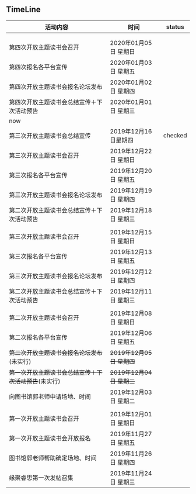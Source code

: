 ## TimeLine

| 活动内容                                   | 时间                  | status            |
| ------------------------------------------ | --------------------- | --------------------- |
|  |  |  |
|  |  |  |
| 第四次开放主题读书会召开 | 2020年01月05日 星期日 |  |
| 第四次报名各平台宣传 | 2020年01月03日 星期五 |  |
| 第四次开放主题读书会报名论坛发布 | 2020年01月02日 星期四 |  |
| 第四次开放主题读书会总结宣传＋下次活动预告 | 2020年01月01日 星期三 |  |
| now |  |  |
| 第三次开放主题读书会总结宣传 | 2019年12月16日星期四 | checked |
| 第三次开放主题读书会召开 | 2019年12月22日 星期日 |  |
| 第三次报名各平台宣传 | 2019年12月20日 星期五 |  |
| 第三次开放主题读书会报名论坛发布 | 2019年12月19日 星期四 |  |
|第二次开放主题读书会总结宣传＋下次活动预告|2019年12月18日 星期三||
||||
|第三次开放主题读书会召开|2019年12月15日 星期日||
|第三次报名各平台宣传|2019年12月13日 星期五||
|第三次开放主题读书会报名论坛发布|2019年12月12日 星期四||
| 第二次开放主题读书会总结宣传＋下次活动预告 | 2019年12月11日 星期三 |  |
|  |  |  |
| 第二次开放主题读书会召开                   | 2019年12月08日 星期日 |  |
| 第二次报名各平台宣传                       | 2019年12月06日 星期五 |  |
| ~~第二次开放主题读书会报名论坛发布~~(未实行) | ~~2019年12月05日 星期四~~ |  |
| ~~第一次开放主题读书会总结宣传＋下次活动预告~~(未实行) | ~~2019年12月04日 星期三~~ |  |
| 向图书馆郭老师申请场地、时间               | 2019年12月03日 星期二 |  |
|  |  |  |
| 第一次开放主题读书会召开                   | 2019年12月01日 星期日 |  |
| 第一次开放主题读书会开放报名               | 2019年11月27日 星期五 |  |
| 图书馆郭老师帮助确定场地、时间             | 2019年11月26日 星期四 |  |
| 缘聚睿思第一次发帖召集                     | 2019年11月24日 星期三 |  |



